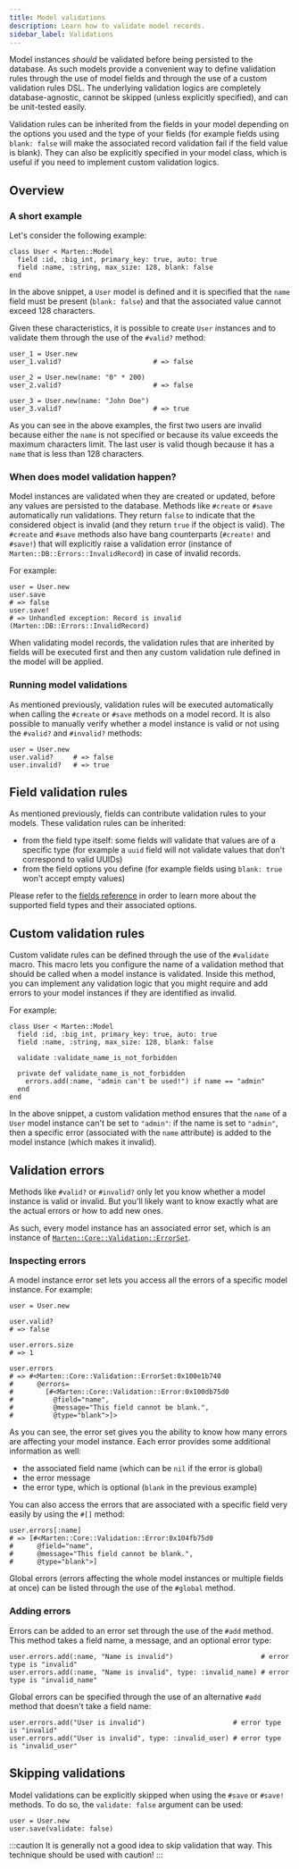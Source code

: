 ```yaml
---
title: Model validations
description: Learn how to validate model records.
sidebar_label: Validations
---
```


Model instances _should_ be validated before being persisted to the database. As such models provide a convenient way to define validation rules through the use of model fields and through the use of a custom validation rules DSL. The underlying validation logics are completely database-agnostic, cannot be skipped (unless explicitly specified), and can be unit-tested easily.

Validation rules can be inherited from the fields in your model depending on the options you used and the type of your fields (for example fields using `blank: false` will make the associated record validation fail if the field value is blank). They can also be explicitly specified in your model class, which is useful if you need to implement custom validation logics.

## Overview

### A short example

Let's consider the following example:

```crystal
class User < Marten::Model
  field :id, :big_int, primary_key: true, auto: true
  field :name, :string, max_size: 128, blank: false
end
```

In the above snippet, a `User` model is defined and it is specified that the `name` field must be present (`blank: false`) and that the associated value cannot exceed 128 characters.

Given these characteristics, it is possible to create `User` instances and to validate them through the use of the `#valid?` method:

```crystal
user_1 = User.new
user_1.valid?                       # => false

user_2 = User.new(name: "0" * 200)
user_2.valid?                       # => false

user_3 = User.new(name: "John Doe")
user_3.valid?                       # => true
```

As you can see in the above examples, the first two users are invalid because either the `name` is not specified or because its value exceeds the maximum characters limit. The last user is valid though because it has a `name` that is less than 128 characters.

### When does model validation happen?

Model instances are validated when they are created or updated, before any values are persisted to the database. Methods like `#create` or `#save` automatically run validations. They return `false` to indicate that the considered object is invalid (and they return `true` if the object is valid). The `#create` and `#save` methods also have bang counterparts (`#create!` and `#save!`) that will explicitly raise a validation error (instance of `Marten::DB::Errors::InvalidRecord`) in case of invalid records.

For example:

```crystal
user = User.new
user.save
# => false
user.save!
# => Unhandled exception: Record is invalid (Marten::DB::Errors::InvalidRecord)
```

When validating model records, the validation rules that are inherited by fields will be executed first and then any custom validation rule defined in the model will be applied.

### Running model validations

As mentioned previously, validation rules will be executed automatically when calling the `#create` or `#save` methods on a model record. It is also possible to manually verify whether a model instance is valid or not using the `#valid?` and `#invalid?` methods:

```crystal
user = User.new
user.valid?     # => false
user.invalid?   # => true
```

## Field validation rules

As mentioned previously, fields can contribute validation rules to your models. These validation rules can be inherited:

* from the field type itself: some fields will validate that values are of a specific type (for example a `uuid` field will not validate values that don't correspond to valid UUIDs)
* from the field options you define (for example fields using `blank: true` won't accept empty values)

Please refer to the [fields reference](./reference/fields.md) in order to learn more about the supported field types and their associated options.

## Custom validation rules

Custom validate rules can be defined through the use of the `#validate` macro. This macro lets you configure the name of a validation method that should be called when a model instance is validated. Inside this method, you can implement any validation logic that you might require and add errors to your model instances if they are identified as invalid.

For example:

```crystal
class User < Marten::Model
  field :id, :big_int, primary_key: true, auto: true
  field :name, :string, max_size: 128, blank: false

  validate :validate_name_is_not_forbidden

  private def validate_name_is_not_forbidden
    errors.add(:name, "admin can't be used!") if name == "admin"
  end
end
```

In the above snippet, a custom validation method ensures that the `name` of a `User` model instance can't be set to `"admin"`: if the name is set to `"admin"`, then a specific error (associated with the `name` attribute) is added to the model instance (which makes it invalid).

## Validation errors

Methods like `#valid?` or `#invalid?` only let you know whether a model instance is valid or invalid. But you'll likely want to know exactly what are the actual errors or how to add new ones.

As such, every model instance has an associated error set, which is an instance of [`Marten::Core::Validation::ErrorSet`](pathname:///api/0.2/Marten/Core/Validation/ErrorSet.html).

### Inspecting errors

A model instance error set lets you access all the errors of a specific model instance. For example:

```crystal
user = User.new

user.valid?
# => false

user.errors.size
# => 1

user.errors
# => #<Marten::Core::Validation::ErrorSet:0x100e1b740
#      @errors=
#        [#<Marten::Core::Validation::Error:0x100db75d0
#          @field="name",
#          @message="This field cannot be blank.",
#          @type="blank">]>
```

As you can see, the error set gives you the ability to know how many errors are affecting your model instance. Each error provides some additional information as well:

* the associated field name (which can be `nil` if the error is global)
* the error message
* the error type, which is optional (`blank` in the previous example)

You can also access the errors that are associated with a specific field very easily by using the `#[]` method:

```crystal
user.errors[:name]
# => [#<Marten::Core::Validation::Error:0x104fb75d0
#      @field="name",
#      @message="This field cannot be blank.",
#      @type="blank">]
```

Global errors (errors affecting the whole model instances or multiple fields at once) can be listed through the use of the `#global` method.

### Adding errors

Errors can be added to an error set through the use of the `#add` method. This method takes a field name, a message, and an optional error type:

```crystal
user.errors.add(:name, "Name is invalid")                      # error type is "invalid"
user.errors.add(:name, "Name is invalid", type: :invalid_name) # error type is "invalid_name"
```

Global errors can be specified through the use of an alternative `#add` method that doesn't take a field name:

```crystal
user.errors.add("User is invalid")                      # error type is "invalid"
user.errors.add("User is invalid", type: :invalid_user) # error type is "invalid_user"
```

## Skipping validations

Model validations can be explicitly skipped when using the `#save` or `#save!` methods. To do so, the `validate: false` argument can be used:

```crystal
user = User.new
user.save(validate: false)
```

:::caution
It is generally not a good idea to skip validation that way. This technique should be used with caution!
:::
